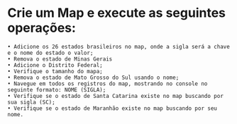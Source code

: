 # Crie um Map e execute as seguintes operações:

    • Adicione os 26 estados brasileiros no map, onde a sigla será a chave e o nome do estado o valor;
    • Remova o estado de Minas Gerais
    • Adicione o Distrito Federal;
    • Verifique o tamanho do mapa;
    • Remova o estado de Mato Grosso do Sul usando o nome;
    • Navegue em todos os registros do map, mostrando no console no seguinte formato: NOME (SIGLA);
    • Verifique se o estado de Santa Catarina existe no map buscando por sua sigla (SC);
    • Verifique se o estado de Maranhão existe no map buscando por seu nome.